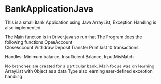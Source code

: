 # BankApplicationJava
This is a small Bank Application using Java ArrayList, Exception Handling is also implemented.

The Main function is in Driver.java so run that
The Program does the following functions
OpenAccount  
CloseAccount
Withdraw
Deposit
Transfer
Print last 10 transactions

Handles: Minimum balance, Insufficient Balance, InputMisMatch

No branches are created for a particular bank. Main focus was on learning ArrayList with Object as a data Type also learning user-defined exception handling
